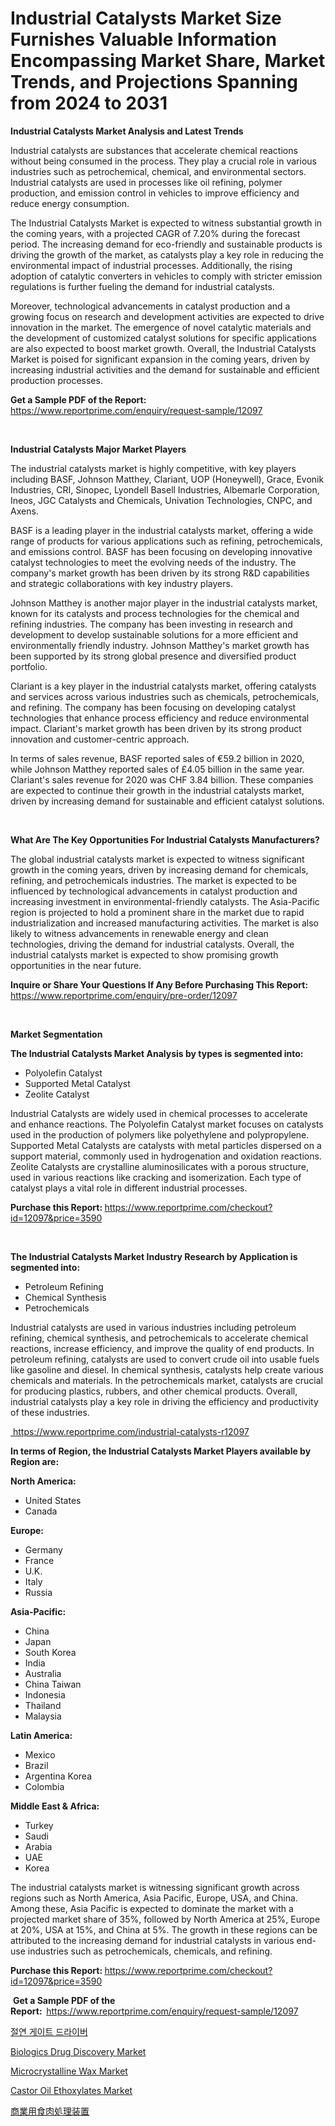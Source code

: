 <p><h1>Industrial Catalysts Market Size Furnishes Valuable Information Encompassing Market Share, Market Trends, and Projections Spanning from 2024 to 2031</h1></p><p><strong>Industrial Catalysts Market Analysis and Latest Trends</strong></p>
<p><p>Industrial catalysts are substances that accelerate chemical reactions without being consumed in the process. They play a crucial role in various industries such as petrochemical, chemical, and environmental sectors. Industrial catalysts are used in processes like oil refining, polymer production, and emission control in vehicles to improve efficiency and reduce energy consumption.</p><p>The Industrial Catalysts Market is expected to witness substantial growth in the coming years, with a projected CAGR of 7.20% during the forecast period. The increasing demand for eco-friendly and sustainable products is driving the growth of the market, as catalysts play a key role in reducing the environmental impact of industrial processes. Additionally, the rising adoption of catalytic converters in vehicles to comply with stricter emission regulations is further fueling the demand for industrial catalysts.</p><p>Moreover, technological advancements in catalyst production and a growing focus on research and development activities are expected to drive innovation in the market. The emergence of novel catalytic materials and the development of customized catalyst solutions for specific applications are also expected to boost market growth. Overall, the Industrial Catalysts Market is poised for significant expansion in the coming years, driven by increasing industrial activities and the demand for sustainable and efficient production processes.</p></p>
<p><strong>Get a Sample PDF of the Report:&nbsp;</strong> <a href="https://www.reportprime.com/enquiry/request-sample/12097">https://www.reportprime.com/enquiry/request-sample/12097</a></p>
<p>&nbsp;</p>
<p><strong>Industrial Catalysts Major Market Players</strong></p>
<p><p>The industrial catalysts market is highly competitive, with key players including BASF, Johnson Matthey, Clariant, UOP (Honeywell), Grace, Evonik Industries, CRI, Sinopec, Lyondell Basell Industries, Albemarle Corporation, Ineos, JGC Catalysts and Chemicals, Univation Technologies, CNPC, and Axens.</p><p>BASF is a leading player in the industrial catalysts market, offering a wide range of products for various applications such as refining, petrochemicals, and emissions control. BASF has been focusing on developing innovative catalyst technologies to meet the evolving needs of the industry. The company's market growth has been driven by its strong R&D capabilities and strategic collaborations with key industry players.</p><p>Johnson Matthey is another major player in the industrial catalysts market, known for its catalysts and process technologies for the chemical and refining industries. The company has been investing in research and development to develop sustainable solutions for a more efficient and environmentally friendly industry. Johnson Matthey's market growth has been supported by its strong global presence and diversified product portfolio.</p><p>Clariant is a key player in the industrial catalysts market, offering catalysts and services across various industries such as chemicals, petrochemicals, and refining. The company has been focusing on developing catalyst technologies that enhance process efficiency and reduce environmental impact. Clariant's market growth has been driven by its strong product innovation and customer-centric approach.</p><p>In terms of sales revenue, BASF reported sales of €59.2 billion in 2020, while Johnson Matthey reported sales of £4.05 billion in the same year. Clariant's sales revenue for 2020 was CHF 3.84 billion. These companies are expected to continue their growth in the industrial catalysts market, driven by increasing demand for sustainable and efficient catalyst solutions.</p></p>
<p>&nbsp;</p>
<p><strong>What Are The Key Opportunities For Industrial Catalysts Manufacturers?</strong></p>
<p><p>The global industrial catalysts market is expected to witness significant growth in the coming years, driven by increasing demand for chemicals, refining, and petrochemicals industries. The market is expected to be influenced by technological advancements in catalyst production and increasing investment in environmental-friendly catalysts. The Asia-Pacific region is projected to hold a prominent share in the market due to rapid industrialization and increased manufacturing activities. The market is also likely to witness advancements in renewable energy and clean technologies, driving the demand for industrial catalysts. Overall, the industrial catalysts market is expected to show promising growth opportunities in the near future.</p></p>
<p><strong>Inquire or Share Your Questions If Any Before Purchasing This Report:</strong> <a href="https://www.reportprime.com/enquiry/pre-order/12097">https://www.reportprime.com/enquiry/pre-order/12097</a></p>
<p>&nbsp;</p>
<p><strong>Market Segmentation</strong></p>
<p><strong>The Industrial Catalysts Market Analysis by types is segmented into:</strong></p>
<p><ul><li>Polyolefin Catalyst</li><li>Supported Metal Catalyst</li><li>Zeolite Catalyst</li></ul></p>
<p><p>Industrial Catalysts are widely used in chemical processes to accelerate and enhance reactions. The Polyolefin Catalyst market focuses on catalysts used in the production of polymers like polyethylene and polypropylene. Supported Metal Catalysts are catalysts with metal particles dispersed on a support material, commonly used in hydrogenation and oxidation reactions. Zeolite Catalysts are crystalline aluminosilicates with a porous structure, used in various reactions like cracking and isomerization. Each type of catalyst plays a vital role in different industrial processes.</p></p>
<p><strong>Purchase this Report:&nbsp;</strong><a href="https://www.reportprime.com/checkout?id=12097&price=3590">https://www.reportprime.com/checkout?id=12097&price=3590</a></p>
<p>&nbsp;</p>
<p><strong>The Industrial Catalysts Market Industry Research by Application is segmented into:</strong></p>
<p><ul><li>Petroleum Refining</li><li>Chemical Synthesis</li><li>Petrochemicals</li></ul></p>
<p><p>Industrial catalysts are used in various industries including petroleum refining, chemical synthesis, and petrochemicals to accelerate chemical reactions, increase efficiency, and improve the quality of end products. In petroleum refining, catalysts are used to convert crude oil into usable fuels like gasoline and diesel. In chemical synthesis, catalysts help create various chemicals and materials. In the petrochemicals market, catalysts are crucial for producing plastics, rubbers, and other chemical products. Overall, industrial catalysts play a key role in driving the efficiency and productivity of these industries.</p></p>
<p><a href="https://www.reportprime.com/industrial-catalysts-r12097">&nbsp;https://www.reportprime.com/industrial-catalysts-r12097</a></p>
<p><strong>In terms of Region, the Industrial Catalysts Market Players available by Region are:</strong></p>
<p>
    <p> <strong> North America: </strong>
        <ul>
            <li>United States</li>
            <li>Canada</li>
        </ul>
        </p> 
    <p> <strong> Europe: </strong>
        <ul>
            <li>Germany</li>
            <li>France</li>
            <li>U.K.</li>
            <li>Italy</li>
            <li>Russia</li>
        </ul>
        </p> 
    <p> <strong> Asia-Pacific: </strong>
        <ul>
            <li>China</li>
            <li>Japan</li>
            <li>South Korea</li>
            <li>India</li>
            <li>Australia</li>
            <li>China Taiwan</li>
            <li>Indonesia</li>
            <li>Thailand</li>
            <li>Malaysia</li>
        </ul>
        </p> 
    <p> <strong> Latin America: </strong>
        <ul>
            <li>Mexico</li>
            <li>Brazil</li>
            <li>Argentina Korea</li>
            <li>Colombia</li>
        </ul>
        </p> 
    <p> <strong> Middle East & Africa: </strong>
        <ul>
            <li>Turkey</li>
            <li>Saudi</li>
            <li>Arabia</li>
            <li>UAE</li>
            <li>Korea</li>
        </ul>
    </p>
    </p>
<p><p>The industrial catalysts market is witnessing significant growth across regions such as North America, Asia Pacific, Europe, USA, and China. Among these, Asia Pacific is expected to dominate the market with a projected market share of 35%, followed by North America at 25%, Europe at 20%, USA at 15%, and China at 5%. The growth in these regions can be attributed to the increasing demand for industrial catalysts in various end-use industries such as petrochemicals, chemicals, and refining.</p></p>
<p><strong>Purchase this Report: </strong><a href="https://www.reportprime.com/checkout?id=12097&price=3590">https://www.reportprime.com/checkout?id=12097&price=3590</a></p>
<p>&nbsp;<strong>Get a Sample PDF of the Report:&nbsp;&nbsp;</strong><a href="https://www.reportprime.com/enquiry/request-sample/12097">https://www.reportprime.com/enquiry/request-sample/12097</a></p>
<p><strong></strong></p>
<p><p><a href="https://medium.com/@codystark26/%EA%B8%80%EB%A1%9C%EB%B2%8C-%EA%B3%A0%EB%A6%BD-%EA%B2%8C%EC%9D%B4%ED%8A%B8-%EB%93%9C%EB%9D%BC%EC%9D%B4%EB%B2%84-%EC%8B%9C%EC%9E%A5-%EB%8F%99%ED%96%A5%EC%97%90-%EB%8C%80%ED%95%9C-%EC%A0%84%EB%9E%B5%EC%A0%81%EC%9D%B8-%ED%86%B5%EC%B0%B0-2024-2031-139-%ED%8E%98%EC%9D%B4%EC%A7%80%EC%97%90-%ED%8F%AC%ED%95%A8%EB%90%98%EC%96%B4-%EC%9E%88%EC%8A%B5%EB%8B%88%EB%8B%A4-4d50531570af">절연 게이트 드라이버</a></p><p><a href="https://issuu.com/reportprime-2/docs/biologics-drug-discovery-market-size-2030.pptx">Biologics Drug Discovery Market</a></p><p><a href="https://github.com/dancokkoe288/Market-Research-Report-List-1/blob/main/microcrystalline-wax-market.md">Microcrystalline Wax Market</a></p><p><a href="https://www.linkedin.com/pulse/global-castor-oil-ethoxylates-industry-types-applications-market-kckbf">Castor Oil Ethoxylates Market</a></p><p><a href="https://medium.com/@xcbtycgm76/%E3%82%B0%E3%83%AD%E3%83%BC%E3%83%90%E3%83%AB%E5%95%86%E6%A5%AD%E8%82%89%E5%8A%A0%E5%B7%A5%E6%A9%9F%E5%99%A8%E5%B8%82%E5%A0%B4%E3%81%AE%E8%A6%8F%E6%A8%A1%E3%81%AF-%E6%A5%AD%E7%95%8C%E3%81%AE%E4%BA%88%E6%B8%AC%E3%81%AB%E3%82%88%E3%82%8B%E3%81%A8-2024%E5%B9%B4%E3%81%8B%E3%82%892031%E5%B9%B4%E3%81%BE%E3%81%A7%E3%81%AE%E9%96%93%E3%81%AB%E5%B9%B4%E7%8E%875-4-%E3%81%AEcagr%E3%82%92%E7%B5%8C%E9%A8%93%E3%81%99%E3%82%8B%E8%A6%8B%E8%BE%BC%E3%81%BF%E3%81%A7%E3%81%99-8d482468d49c">商業用食肉処理装置</a></p></p>
